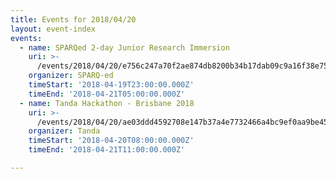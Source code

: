 ```yaml
---
title: Events for 2018/04/20
layout: event-index
events:
  - name: SPARQed 2-day Junior Research Immersion
    uri: >-
      /events/2018/04/20/e756c247a70f2ae874db8200b34b17dab09c9a16f38e752d3cb1b8c468997370
    organizer: SPARQ-ed
    timeStart: '2018-04-19T23:00:00.000Z'
    timeEnd: '2018-04-21T05:00:00.000Z'
  - name: Tanda Hackathon - Brisbane 2018
    uri: >-
      /events/2018/04/20/ae03ddd4592708e147b37a4e7732466a4bc9ef0aa9be45f86bb61af2e7f0adde
    organizer: Tanda
    timeStart: '2018-04-20T08:00:00.000Z'
    timeEnd: '2018-04-21T11:00:00.000Z'

---
```

